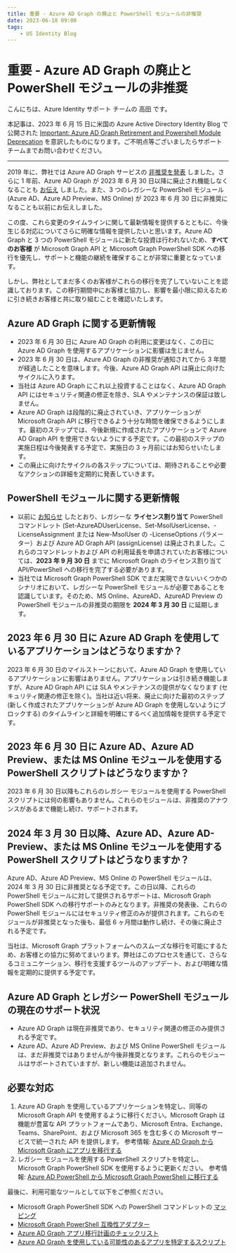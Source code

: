```yaml
---
title: 重要 - Azure AD Graph の廃止と PowerShell モジュールの非推奨
date: 2023-06-18 09:00
tags:
    - US Identity Blog
---
```


# 重要 - Azure AD Graph の廃止と PowerShell モジュールの非推奨

こんにちは、Azure Identity サポート チームの 高田 です。

本記事は、2023 年 6 月 15 日に米国の Azure Active Directory Identity Blog で公開された [Important: Azure AD Graph Retirement and Powershell Module Deprecation](https://techcommunity.microsoft.com/t5/microsoft-entra-azure-ad-blog/important-azure-ad-graph-retirement-and-powershell-module/ba-p/3848270) を意訳したものになります。ご不明点等ございましたらサポート チームまでお問い合わせください。

----

2019 年に、弊社では Azure AD Graph サービスの [非推奨を発表](https://techcommunity.microsoft.com/t5/microsoft-entra-azure-ad-blog/update-your-applications-to-use-microsoft-authentication-library/ba-p/1257363) しました。さらに 1 年前、Azure AD Graph が 2023 年 6 月 30 日以降に廃止され機能しなくなることも [お伝え](https://techcommunity.microsoft.com/t5/microsoft-entra-azure-ad-blog/update-your-applications-to-use-microsoft-authentication-library/ba-p/1257363) しました。また、3 つのレガシーな PowerShell モジュール (Azure AD、Azure AD Preview、MS Online) が 2023 年 6 月 30 日に非推奨になることも以前にお伝えしました。

この度、これら変更のタイムラインに関して最新情報を提供するとともに、今後生じる対応についてさらに明確な情報を提供したいと思います。Azure AD Graph と 3 つの PowerShell モジュールに新たな投資は行われないため、**すべてのお客様** が Microsoft Graph API と Microsoft Graph PowerShell SDK への移行を優先し、サポートと機能の継続を確保することが非常に重要となっています。  

しかし、弊社としてまだ多くのお客様がこれらの移行を完了していないことを認識しております。この移行期間中にお客様と協力し、影響を最小限に抑えるために引き続きお客様と共に取り組むことを確認いたします。

## Azure AD Graph に関する更新情報

- 2023 年 6 月 30 日に Azure AD Graph の利用に変更はなく、この日に Azure AD Graph を使用するアプリケーションに影響は生じません。
- 2023 年 6 月 30 日は、Azure AD Graph の非推奨が通知されてから 3 年間が経過したことを意味します。今後、Azure AD Graph API は廃止に向けたサイクルに入ります。
- 当社は Azure AD Graph にこれ以上投資することはなく、Azure AD Graph API にはセキュリティ関連の修正を除き、SLA やメンテナンスの保証は致しません。
- Azure AD Graph は段階的に廃止されていき、アプリケーションが Microsoft Graph API に移行できるよう十分な時間を確保できるようにします。最初のステップでは、今後新規に作成されたアプリケーションで Azure AD Graph API を使用できないようにする予定です。この最初のステップの実施日程は今後発表する予定で、実施日の 3 ヶ月前にはお知らせいたします。
- この廃止に向けたサイクルの各ステップについては、期待されることや必要なアクションの詳細を定期的に発表していきます。

## PowerShell モジュールに関する更新情報

- 以前に [お知らせ](https://jpazureid.github.io/blog/azure-active-directory/migrate-your-apps-to-access-the-license-managements/) したとおり、レガシーな **ライセンス割り当て** PowerShell コマンドレット (Set-AzureADUserLicense、Set-MsolUserLicense、-LicenseAssignment または New-MsolUser の -LicenseOptions パラメーター）および Azure AD Graph API (assignLicense) は廃止されました。これらのコマンドレットおよび API の利用延長を申請されていたお客様については、**2023 年 9 月 30 日** までに Microsoft Graph のライセンス割り当て API/PowerShell への移行を完了する必要があります。
- 当社では Microsoft Graph PowerShell SDK でまだ実現できないいくつかのシナリオにおいて、レガシーな PowerShell モジュールが必要であることを認識しています。そのため、MS Online、AzureAD、AzureAD Preview の PowerShell モジュールの非推奨の期限を **2024 年 3 月 30 日** に延期します。

## 2023 年 6 月 30 日に Azure AD Graph を使用しているアプリケーションはどうなりますか？

2023 年 6 月 30 日のマイルストーンにおいて、Azure AD Graph を使用しているアプリケーションに影響はありません。アプリケーションは引き続き機能しますが、Azure AD Graph API には SLA やメンテナンスの提供がなくなります (セキュリティ関連の修正を除く)。当社は近い将来、廃止に向けた最初のステップ (新しく作成されたアプリケーションが Azure AD Graph を使用しないようにブロックする) のタイムラインと詳細を明確にするべく追加情報を提供する予定です。

## 2023 年 6 月 30 日に Azure AD、Azure AD Preview、または MS Online モジュールを使用する PowerShell スクリプトはどうなりますか？

2023 年 6 月 30 日以降もこれらのレガシー モジュールを使用する PowerShell スクリプトには何の影響もありません。これらのモジュールは、非推奨のアナウンスがあるまで機能し続け、サポートされます。

## 2024 年 3 月 30 日以降、Azure AD、Azure AD-Preview、または MS Online モジュールを使用する PowerShell スクリプトはどうなりますか？

Azure AD、Azure AD Preview、MS Online の PowerShell モジュールは、2024 年 3 月 30 日に非推奨となる予定です。この日以降、これらの PowerShell モジュールに対して提供されるサポートは、Microsoft Graph PowerShell SDK への移行サポートのみとなります。非推奨の発表後、これらの PowerShell モジュールにはセキュリティ修正のみが提供されます。これらのモジュールが非推奨となった後も、最低 6 ヶ月間は動作し続け、その後に廃止される予定です。

当社は、Microsoft Graph プラットフォームへのスムーズな移行を可能にするため、お客様との協力に努めてまいります。弊社はこのプロセスを通じて、さらなるコミュニケーション、移行を支援するツールのアップデート、および明確な情報を定期的に提供する予定です。

## Azure AD Graph とレガシー PowerShell モジュールの現在のサポート状況

- Azure AD Graph は現在非推奨であり、セキュリティ関連の修正のみ提供される予定です。
- Azure AD、Azure AD Preview、および MS Online PowerShell モジュールは、まだ非推奨ではありませんが今後非推奨となります。これらのモジュールはサポートされていますが、新しい機能は追加されません。

## 必要な対応

1. Azure AD Graph を使用しているアプリケーションを特定し、同等の Microsoft Graph API を使用するように移行ください。Microsoft Graph は機能が豊富な API プラットフォームであり、Microsoft Entra、Exchange、Teams、SharePoint、および Microsoft 365 を含む多くの Microsoft サービスで統一された API を提供します。  参考情報: [Azure AD Graph から Microsoft Graph にアプリを移行する](https://learn.microsoft.com/ja-jp/graph/migrate-azure-ad-graph-overview)
2. レガシー モジュールを使用する PowerShell スクリプトを特定し、Microsoft Graph PowerShell SDK を使用するように更新ください。  参考情報: [Azure AD PowerShell から Microsoft Graph PowerShell に移行する](https://learn.microsoft.com/ja-jp/powershell/microsoftgraph/migration-steps?view=graph-powershell-1.0)

最後に、利用可能なツールとして以下をご参照ください。

- Microsoft Graph PowerShell SDK への PowerShell コマンドレットの [マッピング](https://learn.microsoft.com/ja-jp/powershell/microsoftgraph/azuread-msoline-cmdlet-map?view=graph-powershell-1.0)
- [Microsoft Graph PowerShell 互換性アダプター](https://www.powershellgallery.com/packages/Microsoft.Graph.Compatibility.AzureAD/0.3.0-preview)
- [Azure AD Graph アプリ移行計画のチェックリスト](https://learn.microsoft.com/ja-jp/graph/migrate-azure-ad-graph-planning-checklist)
- [Azure AD Graph を使用している可能性のあるアプリを特定するスクリプト](https://github.com/microsoft/AzureADGraphApps)
